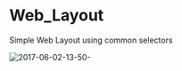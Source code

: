 # Web_Layout
Simple Web Layout using common selectors


![2017-06-02-13-50-](https://cloud.githubusercontent.com/assets/21040125/26738006/7d1e84d8-479a-11e7-9ce1-b8bbebd0e130.png)
